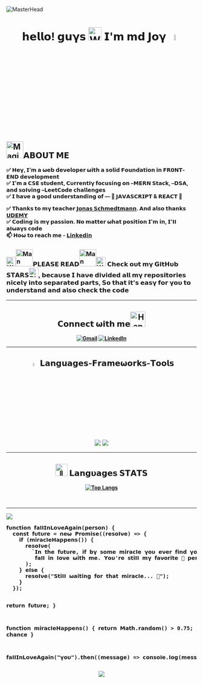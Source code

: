 <!-- ❗❗❗❗❗❗❗❗❗ Don't copy mine, create your own ❗❗❗❗❗❗❗❗❗ -->
<!-- ⛔️⛔️⛔️⛔️⛔️⛔️⛔️⛔️⛔️❗❗❗❗❗❗❗❗❗ If you copy me! you will be hacked ❗❗❗❗❗❗❗❗❗⛔️⛔️⛔️⛔️⛔️⛔️⛔️⛔️⛔️ -->
<!-- ✅✅✅✅✅✅ made by pH0enix46(MD JOY) -->

![MasterHead](https://repository-images.githubusercontent.com/588181932/e36ec678-7984-4cdd-8e4c-a3932772ff8e)
<br/>

<h1 align="center">𝗵𝗲𝗹𝗹𝝾! 𝗴𝘂𝝲𝘀 <img src="https://raw.githubusercontent.com/Tarikul-Islam-Anik/Animated-Fluent-Emojis/master/Emojis/Hand%20gestures/Waving%20Hand%20Medium%20Skin%20Tone.png" alt="Waving Hand Medium Skin Tone" width="35" height="35" /> 𝗜'𝗺 𝗺𝗱 𝗝𝝾𝝲 <img src = "https://i.pinimg.com/originals/3f/7e/4e/3f7e4eff7c96e9fe4b8b4b1ff3f7bdb5.gif" width = 6.5%></h1>

<h2><img src="https://raw.githubusercontent.com/Tarikul-Islam-Anik/Telegram-Animated-Emojis/main/Activity/Magic%20Wand.webp" alt="Magic Wand" width="45" height="45" />𝗔𝝗𝝤𝗨𝗧 𝗠𝝚</h2>
<b>✅ 𝝜𝗲𝝲, 𝗜’𝗺 𝗮 𝞈𝗲𝗯 𝗱𝗲𝝼𝗲𝗹𝝾𝗽𝗲𝗿 𝞈𝗶𝘁𝗵 𝗮 𝘀𝝾𝗹𝗶𝗱 𝗙𝝾𝘂𝗻𝗱𝗮𝘁𝗶𝝾𝗻 𝗶𝗻 𝗙𝗥𝟬𝝢𝗧-𝝚𝝢𝗗 𝗱𝗲𝝼𝗲𝗹𝝾𝗽𝗺𝗲𝗻𝘁</b>
<br/>
<b>✅ 𝗜’𝗺 𝗮 𝗖𝗦𝗘 𝘀𝘁𝞄𝗱𝗲𝗻𝘁, 𝗖𝞄𝗿𝗿𝗲𝗻𝘁𝝞𝝲 𝗳𝗼𝗰𝘂𝘀𝗶𝗻𝗴 𝗼𝗻 –𝗠𝗘𝗥𝗡 𝗦𝘁𝗮𝗰𝗸, –𝗗𝗦𝗔, 𝗮𝗻𝗱 𝘀𝗼𝝞𝝼𝗶𝗻𝗴 –𝗟𝗲𝗲𝘁𝗖𝗼𝗱𝗲 𝗰𝗵𝗮𝗹𝗹𝗲𝗻𝗴𝗲𝘀</b>
<br/>
<b>✅ 𝗜 𝗵𝗮𝝼𝗲 𝗮 𝗴𝝾𝝾𝗱 𝘂𝗻𝗱𝗲𝗿𝘀𝘁𝗮𝗻𝗱𝗶𝗻𝗴 𝝾𝗳 –– 💛 𝗝𝗔𝗩𝗔𝗦𝗖𝗥𝗜𝝦𝗧 & 𝗥𝗘𝝖𝗖𝝩 💙</b>
<br/>

<b>✅ 𝗧𝗵𝗮𝗻𝗸𝘀 𝘁𝝾 𝗺𝝲 𝘁𝗲𝗮𝗰𝗵𝗲𝗿 [𝗝𝝾𝗻𝗮𝘀 𝗦𝗰𝗵𝗺𝗲𝗱𝘁𝗺𝗮𝗻𝗻](https://www.udemy.com/user/jonasschmedtmann/). 𝗔𝗻𝗱 𝗮𝗹𝘀𝝾 𝘁𝗵𝗮𝗻𝗸𝘀 [𝗨𝗗𝝚𝝡𝝪](https://www.udemy.com/)</b>
<br/>
<b>✅ 𝗖𝗼𝗱𝗶𝗻𝗴 𝗶𝘀 𝗺𝝲 𝗽𝗮𝘀𝘀𝗶𝗼𝗻. 𝝢𝗼 𝗺𝗮𝘁𝘁𝗲𝗿 𝞈𝗵𝗮𝘁 𝗽𝗼𝘀𝗶𝘁𝗶𝗼𝗻 𝗜'𝗺 𝗶𝗻, 𝗜'𝝞𝝞 𝗮𝝞𝞈𝗮𝝲𝘀 𝗰𝗼𝗱𝗲 <b/>
<br/>
<b>📫 𝝜𝝾𝞈 𝘁𝝾 𝗿𝗲𝗮𝗰𝗵 𝗺𝗲 - [𝗟𝗶𝗻𝗸𝗲𝗱𝗶𝗻](https://www.linkedin.com/in/mdjoy46/) <b/>
<br/>
<h3><b><img src="https://raw.githubusercontent.com/Tarikul-Islam-Anik/Telegram-Animated-Emojis/main/Symbols/White%20Exclamation%20Mark.webp" alt="White Exclamation Mark" width="25" height="25" /><img src="https://raw.githubusercontent.com/Tarikul-Islam-Anik/Telegram-Animated-Emojis/main/People/Man%20Technologist.webp" alt="Man Technologist" width="45" height="45" />𝝦𝗟𝗘𝝖𝗦𝗘 𝗥𝗘𝝖𝗗<img src="https://raw.githubusercontent.com/Tarikul-Islam-Anik/Telegram-Animated-Emojis/main/People/Man%20Technologist.webp" alt="Man Technologist" width="45" height="45" /><img src="https://raw.githubusercontent.com/Tarikul-Islam-Anik/Telegram-Animated-Emojis/main/Symbols/White%20Exclamation%20Mark.webp" alt="White Exclamation Mark" width="25" height="25" /> 𝗖𝗵𝗲𝗰𝗸 𝝾𝞄𝘁 𝗺𝝲 𝗚𝗶𝘁𝗛𝞄𝗯 𝗦𝗧𝝖𝗥𝗦<img src="https://raw.githubusercontent.com/Tarikul-Islam-Anik/Telegram-Animated-Emojis/main/Symbols/Dizzy.webp" alt="Dizzy" width="25" height="25" />, 𝗯𝗲𝗰𝗮𝞄𝘀𝗲 𝗜 𝗵𝗮𝝼𝗲 𝗱𝗶𝝼𝗶𝗱𝗲𝗱 𝗮𝗹𝗹 𝗺𝝲 𝗿𝗲𝗽𝝾𝘀𝗶𝘁𝝾𝗿𝗶𝗲𝘀 𝗻𝗶𝗰𝗲𝗹𝝲 𝗶𝗻𝘁𝝾 𝘀𝗲𝗽𝗮𝗿𝗮𝘁𝗲𝗱 𝗽𝗮𝗿𝘁𝘀, 𝗦𝝾 𝘁𝗵𝗮𝘁 𝗶𝘁'𝘀 𝗲𝗮𝘀𝝲 𝗳𝝾𝗿 𝝲𝝾𝞄 𝘁𝝾 𝞄𝗻𝗱𝗲𝗿𝘀𝘁𝗮𝗻𝗱 𝗮𝗻𝗱 𝗮𝗹𝘀𝝾 𝗰𝗵𝗲𝗰𝗸 𝘁𝗵𝗲 𝗰𝝾𝗱𝗲 <b/></h3>
<hr/>

<h2 align="center">𝗖𝝾𝗻𝗻𝗲𝗰𝘁 𝞈𝗶𝘁𝗵 𝗺𝗲<img 
<img src="https://raw.githubusercontent.com/Tarikul-Islam-Anik/Telegram-Animated-Emojis/main/People/Handshake.webp" alt="Handshake" width="40" height="40" /></h2>
<div align="center">
      
[![Gmail](https://img.shields.io/badge/Gmail-D14836?style=for-the-badge&logo=gmail&logoColor=white)](mailto:mdjoy.javascript@gmail.com)
[![LinkedIn](https://img.shields.io/badge/LinkedIn-0077B5?style=for-the-badge&logo=linkedin&logoColor=white)](https://www.linkedin.com/in/mdjoy46/)

</div>
<hr/>
 
<h2 align="center"><img src = "https://i.pinimg.com/originals/3f/7e/4e/3f7e4eff7c96e9fe4b8b4b1ff3f7bdb5.gif" width = 4.8%> 𝗟𝗮𝗻𝗴𝘂𝗮𝗴𝗲𝘀-𝗙𝗿𝗮𝗺𝗲𝞈𝝾𝗿𝗸𝘀-𝗧𝝾𝝾𝗹𝘀</h2>
<div align="center">
    <img src="https://skillicons.dev/icons?i=html,css,tailwind,sass,github,git" />
    <img src="https://skillicons.dev/icons?i=vscode,javascript,md,babel,react,vite" /><br>
</div>
<hr/>

<h2 align="center"><img src="https://fonts.gstatic.com/s/e/notoemoji/latest/1f680/512.gif" alt="🚀" width="32" > 𝗟𝗮𝗻𝗴𝞄𝗮𝗴𝗲𝘀 𝗦𝗧𝗔𝗧𝗦</h2>

<div align="center">

[![Top Langs](https://github-readme-stats.vercel.app/api/top-langs/?username=pH0enix46&theme=ayu-mirage&size_weight=0.5&count_weight=0.5&langs_count=8&layout=compact)](https://github.com/anuraghazra/github-readme-stats) 

</div>

<br/>
<hr/>
<img src="https://user-images.githubusercontent.com/73097560/115834477-dbab4500-a447-11eb-908a-139a6edaec5c.gif">
<pre>
𝗳𝞄𝗻𝗰𝘁𝗶𝗼𝗻 𝗳𝗮𝝞𝝞𝗜𝗻𝗟𝗼𝝼𝗲𝝖𝗴𝗮𝗶𝗻(𝗽𝗲𝗿𝘀𝗼𝗻) {
  𝗰𝗼𝗻𝘀𝘁 𝗳𝞄𝘁𝞄𝗿𝗲 = 𝗻𝗲𝞈 𝗣𝗿𝗼𝗺𝗶𝘀𝗲((𝗿𝗲𝘀𝗼𝝞𝝼𝗲) => {
    𝗶𝗳 (𝗺𝗶𝗿𝗮𝗰𝝞𝗲𝝜𝗮𝗽𝗽𝗲𝗻𝘀()) {
      𝗿𝗲𝘀𝗼𝝞𝝼𝗲(
        `𝗜𝗻 𝘁𝗵𝗲 𝗳𝞄𝘁𝞄𝗿𝗲, 𝗶𝗳 𝗯𝝲 𝘀𝗼𝗺𝗲 𝗺𝗶𝗿𝗮𝗰𝝞𝗲 𝝲𝗼𝞄 𝗲𝝼𝗲𝗿 𝗳𝗶𝗻𝗱 𝝲𝗼𝞄𝗿𝘀𝗲𝝞𝗳 𝗶𝗻 𝘁𝗵𝗲 𝗽𝗼𝘀𝗶𝘁𝗶𝗼𝗻 𝗼𝗳 𝗳𝗮𝝞𝝞𝗶𝗻𝗴 𝗶𝗻 𝝞𝗼𝝼𝗲 💞 𝗮𝗴𝗮𝗶𝗻, 
         𝗳𝗮𝝞𝝞 𝗶𝗻 𝝞𝗼𝝼𝗲 𝞈𝗶𝘁𝗵 𝗺𝗲. 𝗬𝗼𝞄'𝗿𝗲 𝘀𝘁𝗶𝝞𝝞 𝗺𝝲 𝗳𝗮𝝼𝗼𝗿𝗶𝘁𝗲 💞 𝗽𝗲𝗿𝘀𝗼𝗻!!`
      );
    } 𝗲𝝞𝘀𝗲 {
      𝗿𝗲𝘀𝗼𝝞𝝼𝗲("𝗦𝘁𝗶𝝞𝝞 𝞈𝗮𝗶𝘁𝗶𝗻𝗴 𝗳𝗼𝗿 𝘁𝗵𝗮𝘁 𝗺𝗶𝗿𝗮𝗰𝝞𝗲... 💫");
    }
  });

  𝗿𝗲𝘁𝞄𝗿𝗻 𝗳𝞄𝘁𝞄𝗿𝗲;
}

𝗳𝞄𝗻𝗰𝘁𝗶𝗼𝗻 𝗺𝗶𝗿𝗮𝗰𝝞𝗲𝝜𝗮𝗽𝗽𝗲𝗻𝘀() {
  𝗿𝗲𝘁𝞄𝗿𝗻 𝗠𝗮𝘁𝗵.𝗿𝗮𝗻𝗱𝗼𝗺() > 0.75; // ⏺ 25% 𝗰𝗵𝗮𝗻𝗰𝗲
}

𝗳𝗮𝝞𝝞𝗜𝗻𝗟𝗼𝝼𝗲𝝖𝗴𝗮𝗶𝗻("𝝲𝗼𝞄").𝘁𝗵𝗲𝗻((𝗺𝗲𝘀𝘀𝗮𝗴𝗲) => 𝗰𝗼𝗻𝘀𝗼𝝞𝗲.𝝞𝗼𝗴(𝗺𝗲𝘀𝘀𝗮𝗴𝗲));
</pre>

<p align="center">
   <img src="https://capsule-render.vercel.app/api?type=waving&color=30:7812f8,100:00D8FF&height=80&section=footer"/>
</p>
